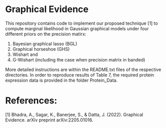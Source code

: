 # Graphical Evidence

This repository contains code to implement our proposed technique [1] to compute marginal likelihood in Gaussian graphical models under four different priors on the precision matirx:
1. Bayesian graphical lasso (BGL)
2. Graphical horseshoe (GHS)
3. Wishart and
4. G-Wishart (including the case when precision matrix in banded)

More detailed instructions are within the README.txt files of the respective directories. In order to reproduce results of Table 7, the required protein expression data is provided in the folder Protein_Data.

# References:

[1] Bhadra, A., Sagar, K., Banerjee, S., & Datta, J. (2022). Graphical Evidence. arXiv preprint arXiv:2205.01016.